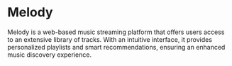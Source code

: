 # Melody
Melody is a web-based music streaming platform that offers users access to an extensive library of tracks. With an intuitive interface, it provides personalized playlists and smart recommendations, ensuring an enhanced music discovery experience. 
